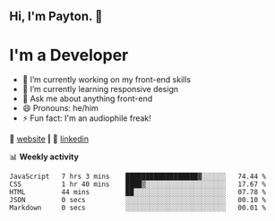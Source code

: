 ## Hi, I'm Payton. 👋
# I'm a Developer

- 🔭 I’m currently working on my front-end skills
- 🌱 I’m currently learning responsive design
- 💬 Ask me about anything front-end
- 😄 Pronouns: he/him
- ⚡ Fun fact: I'm an audiophile freak!

🏡 [website][website] **|**
👔 [linkedin][linkedin]

📊 **Weekly activity**
<!--START_SECTION:waka-->
```text
JavaScript   7 hrs 3 mins    ██████████████████▓░░░░░░   74.44 % 
CSS          1 hr 40 mins    ████▒░░░░░░░░░░░░░░░░░░░░   17.67 % 
HTML         44 mins         ██░░░░░░░░░░░░░░░░░░░░░░░   07.78 % 
JSON         0 secs          ░░░░░░░░░░░░░░░░░░░░░░░░░   00.10 % 
Markdown     0 secs          ░░░░░░░░░░░░░░░░░░░░░░░░░   00.01 % 
```
<!--END_SECTION:waka-->

[website]: https://payton-burr.github.io
[linkedin]: https://www.linkedin.com/in/payton-burr
